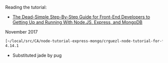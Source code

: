 Reading the tutorial:

* [The Dead-Simple Step-By-Step Guide for Front-End Developers to Getting Up and Running With Node.JS, Express, and MongoDB](https://closebrace.com/tutorials/2017-03-02/the-dead-simple-step-by-step-guide-for-front-end-developers-to-getting-up-and-running-with-nodejs-express-and-mongodb)

November 2017

```bash
[~/local/src/CA/node-tutorial-express-mongo/crguezl-node-tutorial-for-frontend-devs(master)]$ express --version
4.14.1
```

* Substituted jade by pug

